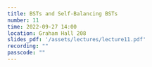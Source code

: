 ```yaml
---
title: BSTs and Self-Balancing BSTs
number: 11
time: 2022-09-27 14:00
location: Graham Hall 208
slides_pdf: '/assets/lectures/lecture11.pdf'
recording: ""
passcode: ""
---
```


<!-- ##### More resources
-

##### Video Resources
- -->

